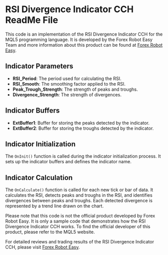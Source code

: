 # RSI Divergence Indicator CCH ReadMe File

This code is an implementation of the RSI Divergence Indicator CCH for the MQL5 programming language. It is developed by the Forex Robot Easy Team and more information about this product can be found at [Forex Robot Easy](https://forexroboteasy.com/forex-robot-review/rsi-divergence-indicator-cch-review-enhancing-forex-trading/).

## Indicator Parameters
- **RSI_Period**: The period used for calculating the RSI.
- **RSI_Smooth**: The smoothing factor applied to the RSI.
- **Peak_Trough_Strength**: The strength of peaks and troughs.
- **Divergence_Strength**: The strength of divergences.

## Indicator Buffers
- **ExtBuffer1**: Buffer for storing the peaks detected by the indicator.
- **ExtBuffer2**: Buffer for storing the troughs detected by the indicator.

## Indicator Initialization
The `OnInit()` function is called during the indicator initialization process. It sets up the indicator buffers and defines the indicator name.

## Indicator Calculation
The `OnCalculate()` function is called for each new tick or bar of data. It calculates the RSI, detects peaks and troughs in the RSI, and identifies divergences between peaks and troughs. Each detected divergence is represented by a trend line drawn on the chart.

Please note that this code is not the official product developed by Forex Robot Easy. It is only a sample code that demonstrates how the RSI Divergence Indicator CCH works. To find the official developer of this product, please refer to the MQL5 website.

For detailed reviews and trading results of the RSI Divergence Indicator CCH, please visit [Forex Robot Easy](https://forexroboteasy.com/forex-robot-review/rsi-divergence-indicator-cch-review-enhancing-forex-trading/).
